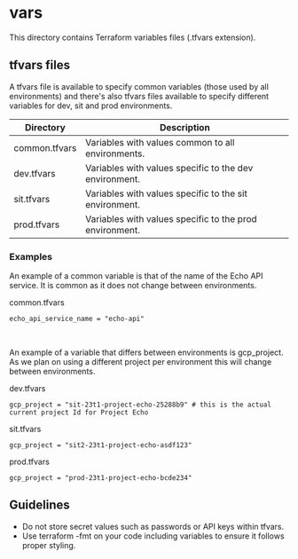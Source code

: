 # vars
This directory contains Terraform variables files (.tfvars extension).

## tfvars files
A tfvars file is available to specify common variables (those used by all environments) and there's also tfvars files available to specify different variables for dev, sit and prod environments.

|Directory|Description|
|---|---|
|common.tfvars|Variables with values common to all environments.|
|dev.tfvars|Variables with values specific to the dev environment.|
|sit.tfvars|Variables with values specific to the sit environment.|
|prod.tfvars|Variables with values specific to the prod environment.|

### Examples
An example of a common variable is that of the name of the Echo API service. It is common as it does not change between environments.

common.tfvars
```
echo_api_service_name = "echo-api"
```

<br>

An example of a variable that differs between environments is gcp_project. As we plan on using a different project per environment this will change between environments.

dev.tfvars
```
gcp_project = "sit-23t1-project-echo-25288b9" # this is the actual current project Id for Project Echo
```

sit.tfvars
```
gcp_project = "sit2-23t1-project-echo-asdf123"
```

prod.tfvars
```
gcp_project = "prod-23t1-project-echo-bcde234"
```


## Guidelines

* Do not store secret values such as passwords or API keys within tfvars.
* Use terraform -fmt on your code including variables to ensure it follows proper styling.
